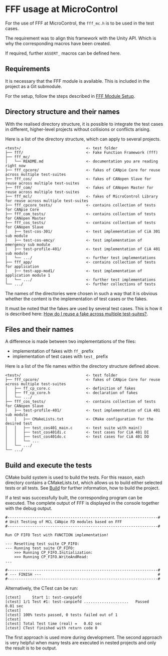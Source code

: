 # FFF usage at MicroControl

For the use of FFF at MicroControl, the `fff_mc.h` is to be used in the test cases.

The requirement was to align this framework with the Unity API. Which is why the corresponding macros
have been created.

If required, further `ASSERT_` macros can be defined here.

## Requirements

It is necessary that the FFF module is available. This is included in the project as a Git submodule.

For the setup, follow the steps described in [FFF Module Setup](./../../README.md/#fff-module-setup).

## Directory structure and their names

With the realised directory structure, it is possible to integrate the test cases in different, higher-level projects without collisions or conflicts arising.

Here is a list of the directory structure, which can apply to several projects.

```text
<test>/                             <- test folder
├── fff/                            <- Fake Function Framework (fff)
├── fff_mc/                           
│   └── README.md                   <- documentation you are reading right now
├── fff_cpcore/                     <- fakes of CANpie Core for reuse across multiple test-suites
├── fff_cos/                        <- fakes of CANopen Slave for reuse across multiple test-suites
├── fff_com/                        <- fakes of CANopen Master for reuse across multiple test-suites
├── fff_mcl/                        <- fakes of MicroControl Library for reuse across multiple test-suites
├── fff_cpcore_tests/               <- contains collection of tests for CANpie Core 
├── fff_com_tests/                  <- contains collection of tests for CANopen Master
├── fff_cos_tests/                  <- contains collection of tests for CANopen Slave
│   ├── test-cos-301/               <- test implementation of CiA 301 sub module
│   ├── test-cos-emcy/              <- test implementation of emergency sub module
│   ├── test-profile-401/           <- test implementation of CiA 401 sub module
│   └── .../                        <- further test implementations
├── fff_app/                        <- contains collection of tests for application
│   ├── test-app-mod1/              <- test implementation of application module 1
│   └── .../                        <- further test implementations
└── .../                            <- further collections of tests
```

The names of the directories were chosen in such a way that it is obvious whether the content is the implementation of test cases or the fakes.

It must be noted that the fakes are used by several test cases. This is how it is described here: [How do I reuse a fake across multiple test-suites?](./../fff/README.md/#how-do-i-reuse-a-fake-across-multiple-test-suites).

## Files and their names

A difference is made between two implementations of the files:

* implementation of fakes with `ff_` prefix
* implementation of test cases with `test_` prefix

Here is a list of the file names within the directory structure defined above.

```text
<test>/                             <- test folder
├── fff_cpcore/                     <- fakes of CANpie Core for reuse across multiple test-suites
│   ├── ff_cp_core.c                <- definition of fakes
│   ├── ff_cp_core.h                <- declaration of fakes
│   └── .../
├── fff_cos_tests/                  <- contains collection of tests for CANopen Slave
│   ├── test-profile-401/           <- test implementation of CiA 401 sub module
│   │   ├── CMakeLists.txt          <- CMake configuration for the desired test
│   │   ├── test_cos401_main.c      <- test suite with main() 
│   │   ├── test_cos401di.c         <- test cases for CiA 401 DI
│   │   ├── test_cos401do.c         <- test cases for CiA 401 DO
│   │   └── ...
│   └── .../
└── .../
```

## Build and execute the tests

CMake build system is used to build the tests. For this reason, each directory contains a CMakeLists.txt,
which allows us to build either selected tests or all tests.
See [Build](./../../README.md/#build) for further information, how to build the project.

If a test was successfully built, the corresponding program can be executed.
The complete output of FFF is displayed in the console together with the debug output.

```shell
#-------------------------------------------------------------------#
# Unit Testing of MCL CANpie FD modules based on FFF
#-------------------------------------------------------------------#

Run CP FIFO Test with FUNCTION implementation!

--- Resetting test suite CP_FIFO: 
--- Running test suite CP_FIFO:
    >>> Running CP_FIFO.Initialization:
    >>> Running CP_FIFO.WriteAndRead:
...

#-------------------------------------------------------------------#
# --- FINISH ---                                                    #
#-------------------------------------------------------------------#

```

Alternatively, the CTest can be run:

```shell
[ctest]     Start 1: test-canpiefd
[ctest] 1/1 Test #1: test-canpiefd ....................   Passed    0.01 sec
[ctest] 
[ctest] 100% tests passed, 0 tests failed out of 1
[ctest] 
[ctest] Total Test time (real) =   0.02 sec
[ctest] CTest finished with return code 0
```

The first approach is used more during development.
The second approach is very helpful when many tests are executed in nested projects and only the result is to be output.
